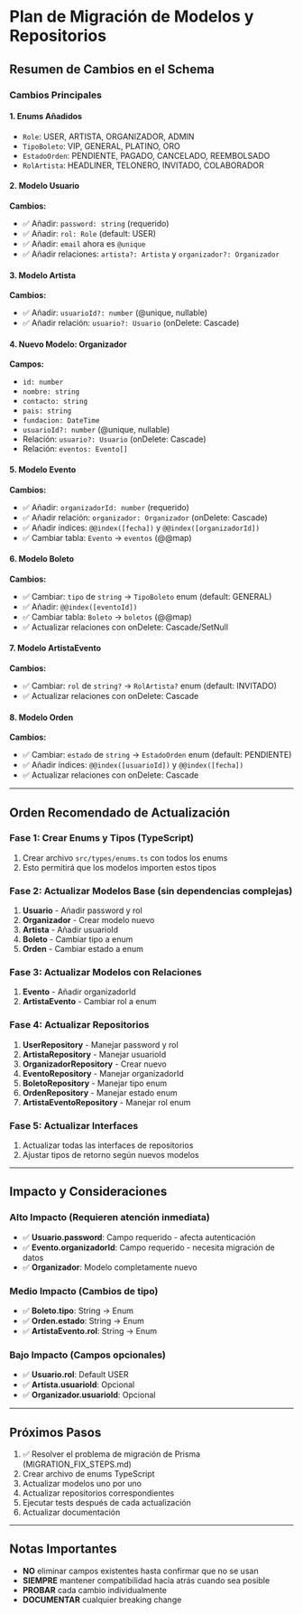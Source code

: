 # Plan de Migración de Modelos y Repositorios

## Resumen de Cambios en el Schema

### Cambios Principales

#### 1. **Enums Añadidos**
- `Role`: USER, ARTISTA, ORGANIZADOR, ADMIN
- `TipoBoleto`: VIP, GENERAL, PLATINO, ORO
- `EstadoOrden`: PENDIENTE, PAGADO, CANCELADO, REEMBOLSADO
- `RolArtista`: HEADLINER, TELONERO, INVITADO, COLABORADOR

#### 2. **Modelo Usuario**
**Cambios:**
- ✅ Añadir: `password: string` (requerido)
- ✅ Añadir: `rol: Role` (default: USER)
- ✅ Añadir: `email` ahora es `@unique`
- ✅ Añadir relaciones: `artista?: Artista` y `organizador?: Organizador`

#### 3. **Modelo Artista**
**Cambios:**
- ✅ Añadir: `usuarioId?: number` (@unique, nullable)
- ✅ Añadir relación: `usuario?: Usuario` (onDelete: Cascade)

#### 4. **Nuevo Modelo: Organizador**
**Campos:**
- `id: number`
- `nombre: string`
- `contacto: string`
- `pais: string`
- `fundacion: DateTime`
- `usuarioId?: number` (@unique, nullable)
- Relación: `usuario?: Usuario` (onDelete: Cascade)
- Relación: `eventos: Evento[]`

#### 5. **Modelo Evento**
**Cambios:**
- ✅ Añadir: `organizadorId: number` (requerido)
- ✅ Añadir relación: `organizador: Organizador` (onDelete: Cascade)
- ✅ Añadir índices: `@@index([fecha])` y `@@index([organizadorId])`
- ✅ Cambiar tabla: `Evento` → `eventos` (@@map)

#### 6. **Modelo Boleto**
**Cambios:**
- ✅ Cambiar: `tipo` de `string` → `TipoBoleto` enum (default: GENERAL)
- ✅ Añadir: `@@index([eventoId])`
- ✅ Cambiar tabla: `Boleto` → `boletos` (@@map)
- ✅ Actualizar relaciones con onDelete: Cascade/SetNull

#### 7. **Modelo ArtistaEvento**
**Cambios:**
- ✅ Cambiar: `rol` de `string?` → `RolArtista?` enum (default: INVITADO)
- ✅ Actualizar relaciones con onDelete: Cascade

#### 8. **Modelo Orden**
**Cambios:**
- ✅ Cambiar: `estado` de `string` → `EstadoOrden` enum (default: PENDIENTE)
- ✅ Añadir índices: `@@index([usuarioId])` y `@@index([fecha])`
- ✅ Actualizar relaciones con onDelete: Cascade

---

## Orden Recomendado de Actualización

### Fase 1: Crear Enums y Tipos (TypeScript)
1. Crear archivo `src/types/enums.ts` con todos los enums
2. Esto permitirá que los modelos importen estos tipos

### Fase 2: Actualizar Modelos Base (sin dependencias complejas)
1. **Usuario** - Añadir password y rol
2. **Organizador** - Crear modelo nuevo
3. **Artista** - Añadir usuarioId
4. **Boleto** - Cambiar tipo a enum
5. **Orden** - Cambiar estado a enum

### Fase 3: Actualizar Modelos con Relaciones
1. **Evento** - Añadir organizadorId
2. **ArtistaEvento** - Cambiar rol a enum

### Fase 4: Actualizar Repositorios
1. **UserRepository** - Manejar password y rol
2. **ArtistaRepository** - Manejar usuarioId
3. **OrganizadorRepository** - Crear nuevo
4. **EventoRepository** - Manejar organizadorId
5. **BoletoRepository** - Manejar tipo enum
6. **OrdenRepository** - Manejar estado enum
7. **ArtistaEventoRepository** - Manejar rol enum

### Fase 5: Actualizar Interfaces
1. Actualizar todas las interfaces de repositorios
2. Ajustar tipos de retorno según nuevos modelos

---

## Impacto y Consideraciones

### Alto Impacto (Requieren atención inmediata)
- ✅ **Usuario.password**: Campo requerido - afecta autenticación
- ✅ **Evento.organizadorId**: Campo requerido - necesita migración de datos
- ✅ **Organizador**: Modelo completamente nuevo

### Medio Impacto (Cambios de tipo)
- ✅ **Boleto.tipo**: String → Enum
- ✅ **Orden.estado**: String → Enum
- ✅ **ArtistaEvento.rol**: String → Enum

### Bajo Impacto (Campos opcionales)
- ✅ **Usuario.rol**: Default USER
- ✅ **Artista.usuarioId**: Opcional
- ✅ **Organizador.usuarioId**: Opcional

---

## Próximos Pasos

1. ✅ Resolver el problema de migración de Prisma (MIGRATION_FIX_STEPS.md)
2. Crear archivo de enums TypeScript
3. Actualizar modelos uno por uno
4. Actualizar repositorios correspondientes
5. Ejecutar tests después de cada actualización
6. Actualizar documentación

---

## Notas Importantes

- **NO** eliminar campos existentes hasta confirmar que no se usan
- **SIEMPRE** mantener compatibilidad hacia atrás cuando sea posible
- **PROBAR** cada cambio individualmente
- **DOCUMENTAR** cualquier breaking change
